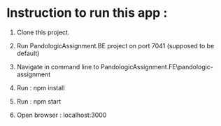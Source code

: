 # Instruction to run this app :

1. Clone this project.

2. Run PandologicAssignment.BE project on port 7041 (supposed to be default)

3. Navigate in command line to PandologicAssignment.FE\pandologic-assignment

4. Run : npm install

5. Run : npm start

6. Open browser : localhost:3000
